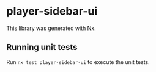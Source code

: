 # player-sidebar-ui

This library was generated with [Nx](https://nx.dev).

## Running unit tests

Run `nx test player-sidebar-ui` to execute the unit tests.
